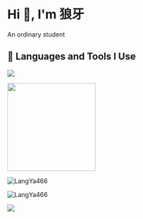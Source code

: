 <h1>Hi 👋, I'm  狼牙</h1>
<p>An ordinary student</p>
<h2>🚀 Languages and Tools I Use</h2>
<a href="https://skillicons.dev">
  <img src="https://skillicons.dev/icons?i=git,docker,cs,androidstudio,cmake,cloudflare,css,github,githubactions,gmail,gradle,html,idea,java,ipfs,js,ktor,linux,md,maven,mysql,nginx,npm,nuxtjs,php,phpstorm,postman,powershell,pycharm,py,qt,regex,stackoverflow,svg,ubuntu,unity,visualstudio,vscode,windows,wordpress,zig" />
</a>
<p><img height=200 align="center" src="https://github-widgetbox.vercel.app/api/profile?username=LangYa466&data=followers,repositories,stars,commits&theme=dark"/></p>
<p><img align="center" src="https://github-readme-stats.vercel.app/api?username=LangYa466&theme=dark&show_icons=true&hide_border=true&count_private=true" alt="LangYa466" /></p>
<p><img align="center" src="https://github-readme-stats.vercel.app/api/top-langs/?username=LangYa466&theme=dark&show_icons=true&hide_border=true&layout=compact" alt="LangYa466" /></p>
<a href="https://wakatime.com"><img src="https://wakatime.com/share/@de1570ee-bde2-4459-82ca-e543766cd43a/53201bdc-0ac9-4781-b322-8b87f12bed1b.png" /></a>


